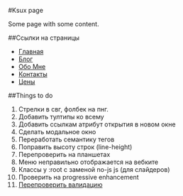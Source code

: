 #Ksux page

Some page with some content.

##Ссылки на страницы

-   [Главная](http://annavara.github.io/bubaramburim/index.html)
-   [Блог](http://annavara.github.io/bubaramburim/blog.html)
-   [Обо Мне](http://annavara.github.io/bubaramburim/about.html)
-   [Контакты](http://annavara.github.io/bubaramburim/contacts.html)
-   [Цены](http://annavara.github.io/bubaramburim/prices.html)

##Things to do

1.  Стрелки в свг, фолбек на пнг.
2.  Добавить тултипы ко всему
3.  Добавить ссылкам атрибут открытия в новом окне
4.  Сделать модальное окно
5.  Переработать семантику тегов
6.  Поправить высоту строк (line-height)
7.  Перепроверить на планшетах
8.  Меню неправильно отображается на вебките
9.  Классы у :root с заменой no-js js (для слайдеров)
10. Проверить на progressive enhancement
11. [Перепроверить валидацию](http://validator.w3.org/nu/?doc=http%3A%2F%2Fannavara.github.io%2Fbubaramburim%2Fblog.html)
